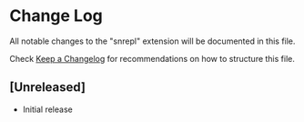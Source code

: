 # Change Log

All notable changes to the "snrepl" extension will be documented in this file.

Check [Keep a Changelog](http://keepachangelog.com/) for recommendations on how to structure this file.

## [Unreleased]

- Initial release